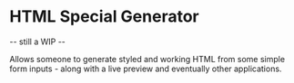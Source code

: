 # HTML Special Generator

-- still a WIP --

Allows someone to generate styled and working HTML from some simple form inputs - along with a live preview and eventually other applications.